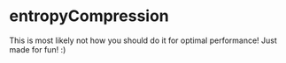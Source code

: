 # entropyCompression

This is most likely not how you should do it for optimal performance!
Just made for fun! :) 
